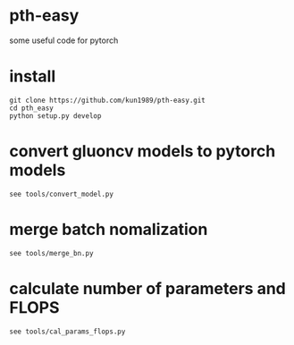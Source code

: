 # pth-easy
some useful code for pytorch

# install
```
git clone https://github.com/kun1989/pth-easy.git
cd pth_easy
python setup.py develop
```

# convert gluoncv models to pytorch models
```
see tools/convert_model.py
```

# merge batch nomalization
```
see tools/merge_bn.py
```

# calculate number of parameters and FLOPS
```
see tools/cal_params_flops.py
```
